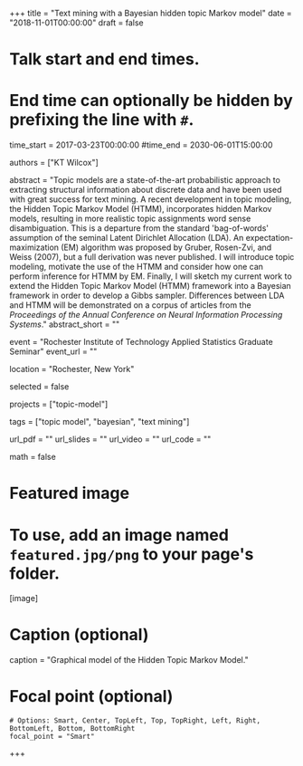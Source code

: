 +++
title = "Text mining with a Bayesian hidden topic Markov model"
date = "2018-11-01T00:00:00"
draft = false

# Talk start and end times.
#   End time can optionally be hidden by prefixing the line with `#`.
time_start = 2017-03-23T00:00:00
#time_end = 2030-06-01T15:00:00

authors = ["KT Wilcox"]

abstract = "Topic models are a state-of-the-art probabilistic approach to extracting structural information about discrete data and have been used with great success for text mining. A recent development in topic modeling, the Hidden Topic Markov Model (HTMM), incorporates hidden Markov models, resulting in more realistic topic assignments word sense disambiguation. This is a departure from the standard 'bag-of-words' assumption of the seminal Latent Dirichlet Allocation (LDA). An expectation-maximization (EM) algorithm was proposed by Gruber, Rosen-Zvi, and Weiss (2007), but a full derivation was never published. I will introduce topic modeling, motivate the use of the HTMM and consider how one can perform inference for HTMM by EM. Finally, I will sketch my current work to extend the Hidden Topic Markov Model (HTMM) framework into a Bayesian framework in order to develop a Gibbs sampler. Differences between LDA and HTMM will be demonstrated on a corpus of articles from the *Proceedings of the Annual Conference on Neural Information Processing Systems*."
abstract_short = ""

event = "Rochester Institute of Technology Applied Statistics Graduate Seminar"
event_url = ""

location = "Rochester, New York"

selected = false

projects = ["topic-model"]

tags = ["topic model", "bayesian", "text mining"]

url_pdf = ""
url_slides = ""
url_video = ""
url_code = ""

math = false

# Featured image
# To use, add an image named `featured.jpg/png` to your page's folder.
[image]
  # Caption (optional)
  caption = "Graphical model of the Hidden Topic Markov Model."

  # Focal point (optional)
    # Options: Smart, Center, TopLeft, Top, TopRight, Left, Right, BottomLeft, Bottom, BottomRight
    focal_point = "Smart"

+++

